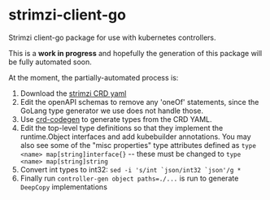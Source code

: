 # strimzi-client-go

Strimzi client-go package for use with kubernetes controllers.

This is a **work in progress** and hopefully the generation of this package will be fully automated
soon.

At the moment, the partially-automated process is:
1. Download the [strimzi CRD yaml](https://github.com/strimzi/strimzi-kafka-operator/releases/download/0.21.1/strimzi-crds-0.21.1.yaml)
2. Edit the openAPI schemas to remove any 'oneOf' statements, since the GoLang type generator we
use does not handle those.
3. Use [crd-codegen](https://github.com/RedHatInsights/crd-codegen) to generate types from the CRD YAML.
4. Edit the top-level type definitions so that they implement the runtime.Object interfaces and
add kubebuilder annotations. You may also see some of the "misc properties" type attributes defined
as `type <name> map[string]interface{}` -- these must be changed to `type <name> map[string]string`
5. Convert int types to int32: ```sed -i 's/int `json/int32 `json'/g *```
6. Finally run `controller-gen object paths=./...` is run to generate `DeepCopy` implementations

